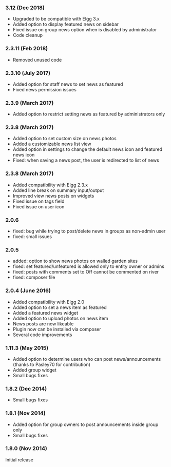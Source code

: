 ### 3.12 (Dec 2018)
- Upgraded to be compatible with Elgg 3.x
- Added option to display featured news on sidebar
- Fixed issue on group news option when is disabled by administrator
- Code cleanup 

### 2.3.11 (Feb 2018)
- Removed unused code

### 2.3.10 (July 2017)
- Added option for staff news to set news as featured
- Fixed news permission issues

### 2.3.9 (March 2017)
- Added option to restrict setting news as featured by administrators only

### 2.3.8 (March 2017)
- Added option to set custom size on news photos
- Added a customizable news list view
- Added option in settings to change the default news icon and featured news icon
- Fixed: when saving a news post, the user is redirected to list of news

### 2.3.8 (March 2017)
- Added compatibility with Elgg 2.3.x
- Added line break on summary input/output 
- Improved view news posts on widgets
- Fixed issue on tags field
- Fixed issue on user icon

### 2.0.6 
- fixed: bug while trying to post/delete news in groups as non-admin user
- fixed: small issues

### 2.0.5
- added: option to show news photos on walled garden sites
- fixed: set featured/unfeatured is allowed only to entity owner or admins
- fixed: posts with comments set to Off cannot be commented on river
- fixed: composer file

### 2.0.4 (June 2016)
- Added compatibility with Elgg 2.0
- Added option to set a news item as featured
- Added a featured news widget 
- Added option to upload photos on news item
- News posts are now likeable 
- Plugin now can be installed via composer
- Several code improvements

### 1.11.3 (May 2015)
- Added option to determine users who can post news/announcements (thanks to Pasley70 for contribution)
- Added group widget
- Small bugs fixes

### 1.8.2 (Dec 2014)
- Small bugs fixes

### 1.8.1 (Nov 2014)
- Added option for group owners to post announcements inside group only
- Small bugs fixes

### 1.8.0 (Nov 2014)
Initial release 






